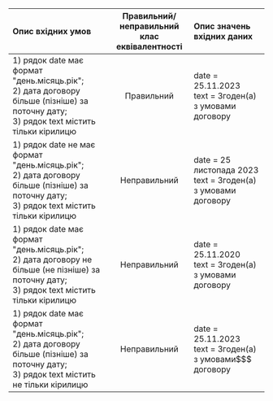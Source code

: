 |Опис вхідних умов|Правильний/неправильний <br> клас еквівалентності|Опис значень вхідних даних|
|:-|:-:|:-|
|1) рядок date має формат "день.місяць.рік"; <br> 2) дата договору більше (пізніше) за поточну дату; <br> 3) рядок text містить тільки кірилицю|Правильний|date = 25.11.2023 <br> text = Згоден(а) з умовами договору|
|1) рядок date не має формат "день.місяць.рік"; <br> 2) дата договору більше (пізніше) за поточну дату; <br> 3) рядок text містить тільки кірилицю|Неправильний|date = 25 листопада 2023 <br> text = Згоден(а) з умовами договору|
|1) рядок date має формат "день.місяць.рік"; <br> 2) дата договору не більше (не пізніше) за поточну дату; <br> 3) рядок text містить тільки кірилицю|Неправильний|date = 25.11.2020 <br> text = Згоден(а) з умовами договору|
|1) рядок date має формат "день.місяць.рік"; <br> 2) дата договору більше (пізніше) за поточну дату; <br> 3)  рядок text містить не тільки кірилицю|Неправильний|date = 25.11.2023 <br> text = Згоден(а) з умовами$$$ договору|
